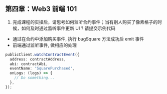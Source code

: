 ## 第四章：Web3 前端 101

1. 完成课程的实操后，请思考如何监听合约事件；当有别人购买了像素格子的时候，如何及时通过监听事件更新 UI ? 请提交示例代码

- 通过在合约中添加购买事件, 执行 bugSquare 方法成功后 emit 事件
- 前端通过监听事件, 做相应的处理

```ts
publicClient.watchContractEvent({
  address: contractAddress,
  abi: contractAbi,
  eventName: 'SquarePurchased',
  onLogs: (logs) => {
    // Do something...
  },
});
```
